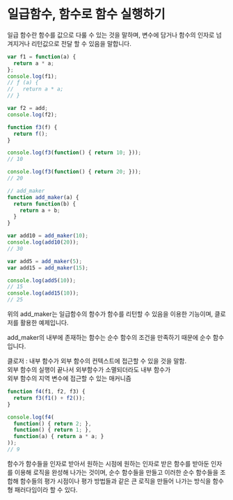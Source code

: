 # 일급함수, 함수로 함수 실행하기

일급 함수란 함수를 값으로 다룰 수 있는 것을 말하며, 변수에 담거나 함수의 인자로 넘겨지거나 리턴값으로 전달 할 수 있음을 말합니다.

```javascript
var f1 = function(a) {
  return a * a;
};
console.log(f1);
// ƒ (a) {
//   return a * a;
// }

var f2 = add;
console.log(f2);

function f3(f) {
  return f();
}

console.log(f3(function() { return 10; }));
// 10

console.log(f3(function() { return 20; }));
// 20
```

```javascript
// add_maker
function add_maker(a) {
  return function(b) {
    return a + b;
  }
}

var add10 = add_maker(10);
console.log(add10(20));
// 30

var add5 = add_maker(5);
var add15 = add_maker(15);

console.log(add5(10));
// 15
console.log(add15(10));
// 25
```

위의 add\_maker는 일급함수의 함수가 함수를 리턴할 수 있음을 이용한 기능이며, 클로저를 활용한 예제입니다.

add\_maker의 내부에 존재하는 함수는 순수 함수의 조건을 만족하기 때문에 순수 함수입니다.

클로저 : 내부 함수가 외부 함수의 컨텍스트에 접근할 수 있을 것을 말함.  
               외부 함수의 실행이 끝나서 외부함수가 소멸되더라도 내부 함수가  
               외부 함수의 지역 변수에 접근할 수 있는 매커니즘

```javascript
function f4(f1, f2, f3) {
  return f3(f1() + f2());
}

console.log(f4(
  function() { return 2; },
  function() { return 1; },
  function(a) { return a * a; }
));
// 9
```

함수가 함수들을 인자로 받아서 원하는 시점에 원하는 인자로 받은 함수를 받아둔 인자를 이용해 로직을 완성해 나가는 것이며, 순수 함수들을 만들고 이러한 순수 함수들을 조합해 함수들의 평가 시점이나 평가 방법들과 같은 큰 로직을 만들어 나가는 방식을 함수형 패러다임이라 할 수 있다.

